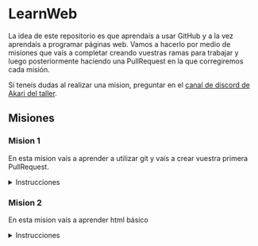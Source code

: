 # LearnWeb

La idea de este repositorio es que aprendaís a usar GitHub y a la vez aprendaís a programar páginas web. Vamos a hacerlo por medio de misiones que vaís a completar creando vuestras ramas para trabajar y luego posteriormente haciendo una PullRequest en la que corregiremos cada misión. 

Si teneís dudas al realizar una mision, preguntar en el [canal de discord de Akari del taller](https://discord.gg/KAexdz3 "canal de discord de Akari del taller").

## Misiones

### Mision 1

En esta mision vaís a aprender a utilizar git y vaís a crear vuestra primera PullRequest.

<details>
  <summary> Instrucciones</summary>

#### Pasos simples

1. Instalar git desde [aquí](https://git-scm.com/ "aquí").
1. `git clone https://github.com/AkariWorksDev/WebLearn.git`
1. `git pull`
1. `git status`
Debería decirte **On branch master**
1. `git branch TUNOMBRE-mision1`
Este comando no devuelve nada, crealo con tu nombre, por ejemplo **Borja-mision1**.
1. `git checkout TUNOMBRE-mision1`
1. `git status`
Debería decirte **On branch TUNOMBRE-mision1**
1. En la raíz, es decir, en la carpeta principal, crea una carpeta con el nombre de tu usuario de git. Dentro crea un archivo txt con algo escrito.
1. `git add .` incluyendo el punto.
1. `git commit -m "Descripción corta de qué has hecho"`. 
1. `git push`
1. Ahora crea la pull request y pide que te lo corrijan.

#### Más información

- En [esta](https://git-scm.com/docs/git-clone "esta") página tienes información sobre el comando git clone.
- En [esta](https://git-scm.com/docs/git-pull "esta") página tienes información sobre el comando git pull.
- En [esta](https://git-scm.com/docs/git-branch "esta") página tienes información sobre cómo crear una rama.
- En [esta](https://git-scm.com/docs/git-checkout "esta") página tienes información sobre el comando git clone.
- En [esta](https://git-scm.com/docs/git-add "esta") página tienes información sobre cómo staggear archivos para commitearlos.
- En [esta](https://git-scm.com/docs/git-commit "esta") página tienes información sobre cómo **commitear** los archivos que has **staggeado**.
- En [esta](https://git-scm.com/docs/git-push "esta") página tienes información sobre cómo pushear.
- Has completado la mision 1. Ahora pídele a alguien del equipo [Master](https://github.com/orgs/AkariWorksDev/teams/master "Master") de Akari que te lo corrija creando la pull request desde la web de GitHub.
<img src="https://i.imgur.com/QYhCBWt.jpg"/>

</details>

### Mision 2

En esta mision vaís a aprender html básico

<details>
  <summary> Instrucciones</summary>

#### Pasos simples

1. `git pull`
2. `git status`
Debería decirte **On branch master** Si no, haz `git checkout master` y luego haz `git pull` de nuevo
3. `git branch TUNOMBRE-mision2`
4. `git checkout TUNOMBRE-mision2`
5. `git status`
Debería decirte **On branch TUNOMBRE-mision2**
6. Dentro de la carpeta con tu nombre crea 2 carpetas. Una con nombre **mision1** y otra con nombre **mision2**
7. Mete el archivo .txt de la anterior misión en la carpeta **mision1**
8. Dentro de la carpeta mision2 crea un archivo con nombre **index.html**
9. Vamos a editar el archivo **index.html**. Primero creamos las dos secciones básicas en un html: 
```html
<!DOCTYPE html>
<html>
  <head></head>
  <body></body>
</html>
```
- `<!DOCTYPE html>` Define el archivo como un documento html. A veces no se les pone .html al final a los archivos. Sin esta extensión esta etiqueta le diría al navegador que es un html.
- `<html>` Define el inicio y final de un código html
- `<head>` Define la información del documento
- `<body>` Define el contenido del documento
- Las etiquetas en html pueden ponerse cómo apertura de la etiqueta con sus parámetros, valores de parámetros, contenido + cierre de etiqueta:
```html
<etiqueta param1 = "valorparam1" > Contenido etiqueta </etiqueta>
```
- También pueden ponerse cómo etiqueta sin cierre con sus parámetros:
```html
<etiqueta param1 = "valorparam1" >
```
- Esta última se suele usar por ejemplo para añadir imágenes a una web:
```html
<img src="imagen.gif" height="42" width="42">
```
- Existen muchas etiquetas. Investiga las que añado a continuación y añádelas dentro de nuestro código en **head** o **body** según  corresponda. Más información abajo.
  - a
  - img
  - br
  - p
  - h1
  - input
  - button 
  - div
  - title
  - !--

10. Cuando creas que tu página web está bien formada y contiene todos los tags anteriores ejecuta el comando `git add .` incluyendo el punto.
11. `git commit -m "Descripción corta de qué has hecho"`. 

Dentro 
12. `git add .`
13. `git commit -m "Descripción corta de qué has hecho"`. 
14. `git push`
15. Ahora crea la pull request y pide que te lo corrijan.
16. `git push`

#### Más información
- En [esta](https://www.w3schools.com/tags/tag_a.asp "esta")        página tienes información sobre la etiqueta **a**.
- En [esta](https://www.w3schools.com/tags/tag_img.asp "esta")      página tienes información sobre la etiqueta **img**.
- En [esta](https://www.w3schools.com/tags/tag_br.asp "esta")       página tienes información sobre la etiqueta **br**.
- En [esta](https://www.w3schools.com/tags/tag_p.asp "esta")        página tienes información sobre la etiqueta **p**.
- En [esta](https://www.w3schools.com/tags/tag_hn.asp "esta")       página tienes información sobre la etiqueta **h1**.
- En [esta](https://www.w3schools.com/tags/tag_input.asp "esta")    página tienes información sobre la etiqueta **input**.
- En [esta](https://www.w3schools.com/tags/tag_button.asp "esta")   página tienes información sobre la etiqueta **button**.
- En [esta](https://www.w3schools.com/tags/tag_div.asp "esta")      página tienes información sobre la etiqueta **div**.
- En [esta](https://www.w3schools.com/tags/tag_title.asp "esta")    página tienes información sobre la etiqueta **title**.
- En [esta](https://www.w3schools.com/tags/tag_comment.asp "esta")  página tienes información sobre la etiqueta comentario **!--**.
- Ejemplo de web bien formada:
```html
<!DOCTYPE html>
  <html>

    <head>
      <!--> Esto es un comentario en el código html <-->
      <title> Aprendiendo HTML </title>
    </head>

    <body>

      <div>
        <h1> Esto es un título Enorme </h1>
        <h2> Esto es un título grande </h2>
        <h3> Esto es un título </h3>
        <p> Esto es un párrafo. </p>
        <a href="https://akariworks.es/"> Esto es un enlace a AkariWorks </a>
        <br>
        <input> Esto es un campo para escribir </input>
        <button> Esto es un botón </button>
      </div>

    </body>

  </html>
```

</details>